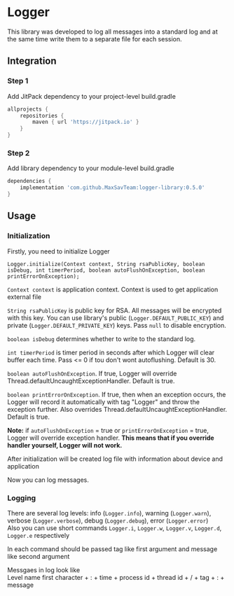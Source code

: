 # Logger

This library was developed to log all messages into a standard log and at the same time write them to a separate file for each session.

## Integration
### Step 1
Add JitPack dependency to your project-level build.gradle
``` groovy
allprojects {
    repositories {
        maven { url 'https://jitpack.io' }
    }
}
```
### Step 2
Add library dependency to your module-level build.gradle
``` groovy
dependencies {
    implementation 'com.github.MaxSavTeam:logger-library:0.5.0'
}
```

## Usage
### Initialization
Firstly, you need to initialize Logger
```
Logger.initialize(Context context, String rsaPublicKey, boolean isDebug, int timerPeriod, boolean autoFlushOnException, boolean printErrorOnException);
```
`Context context` is application context. Context is used to get application external file  

`String rsaPublicKey` is public key for RSA. All messages will be encrypted with this key.
You can use library's public (``Logger.DEFAULT_PUBLIC_KEY``) and private (``Logger.DEFAULT_PRIVATE_KEY``) keys.
Pass ``null`` to disable encryption.

`boolean isDebug` determines whether to write to the standard log.

`int timerPeriod` is timer period in seconds after which Logger will clear buffer each time.
Pass <= 0 if tou don't wont autoflushing.
Default is 30.

`boolean autoFlushOnException`. If true, Logger will override Thread.defaultUncaughtExceptionHandler.
Default is true.

`boolean printErrorOnException`. If true, then when an exception occurs, the Logger will record it automatically with tag "Logger" and throw the exception further.
Also overrides Thread.defaultUncaughtExceptionHandler.
Default is true.

**Note:** if `autoFlushOnException` = true or `printErrorOnException` = true, Logger will override exception handler. **This means that if you override handler yourself, Logger will not work.**

After initialization will be created log file with information about device and application

Now you can log messages.

### Logging
There are several log levels: info (``Logger.info``), warning (``Logger.warn``), verbose (``Logger.verbose``), debug (``Logger.debug``), error (``Logger.error``)  
Also you can use short commands ``Logger.i``, ``Logger.w``, ``Logger.v``, ``Logger.d``, ``Logger.e`` respectively  

In each command should be passed tag like first argument and message like second argument  

Messgaes in log look like  
Level name first character + : + time + process id + thread id + / + tag + : + message
